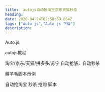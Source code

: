 ```yaml
---
title:  autojs自动抢淘宝京东天猫秒杀
heading:
date: 2020-04-24T02:58:59.864Z
tags: ["Auto js","Auto js 下载"]
description: 
---
```


Auto.js

autojs教程

淘宝/京东/天猫/拼多多/苏宁 自动抢够，自动秒杀

薅羊毛脚本示例

自动抢淘宝
秒杀
抢购
脚本





